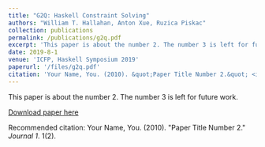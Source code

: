 ```yaml
---
title: "G2Q: Haskell Constraint Solving"
authors: "William T. Hallahan, Anton Xue, Ruzica Piskac"
collection: publications
permalink: /publications/g2q.pdf
excerpt: 'This paper is about the number 2. The number 3 is left for future work.'
date: 2019-8-1
venue: 'ICFP, Haskell Symposium 2019'
paperurl: '/files/g2q.pdf'
citation: 'Your Name, You. (2010). &quot;Paper Title Number 2.&quot; <i>Journal 1</i>. 1(2).'
---
```

This paper is about the number 2. The number 3 is left for future work.

[Download paper here](http://academicpages.github.io/files/paper2.pdf)

Recommended citation: Your Name, You. (2010). "Paper Title Number 2." <i>Journal 1</i>. 1(2).